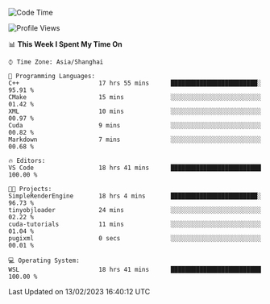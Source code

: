 <!--START_SECTION:waka-->
![Code Time](http://img.shields.io/badge/Code%20Time-640%20hrs%2012%20mins-blue)

![Profile Views](http://img.shields.io/badge/Profile%20Views-2-blue)

📊 **This Week I Spent My Time On** 

```text
⌚︎ Time Zone: Asia/Shanghai

💬 Programming Languages: 
C++                      17 hrs 55 mins      ████████████████████████░   95.91 % 
CMake                    15 mins             ░░░░░░░░░░░░░░░░░░░░░░░░░   01.42 % 
XML                      10 mins             ░░░░░░░░░░░░░░░░░░░░░░░░░   00.97 % 
Cuda                     9 mins              ░░░░░░░░░░░░░░░░░░░░░░░░░   00.82 % 
Markdown                 7 mins              ░░░░░░░░░░░░░░░░░░░░░░░░░   00.68 % 

🔥 Editors: 
VS Code                  18 hrs 41 mins      █████████████████████████   100.00 % 

🐱‍💻 Projects: 
SimpleRenderEngine       18 hrs 4 mins       ████████████████████████░   96.73 % 
tinyobjloader            24 mins             ░░░░░░░░░░░░░░░░░░░░░░░░░   02.22 % 
cuda-tutorials           11 mins             ░░░░░░░░░░░░░░░░░░░░░░░░░   01.04 % 
pugixml                  0 secs              ░░░░░░░░░░░░░░░░░░░░░░░░░   00.01 % 

💻 Operating System: 
WSL                      18 hrs 41 mins      █████████████████████████   100.00 % 

```


 Last Updated on 13/02/2023 16:40:12 UTC
<!--END_SECTION:waka-->
